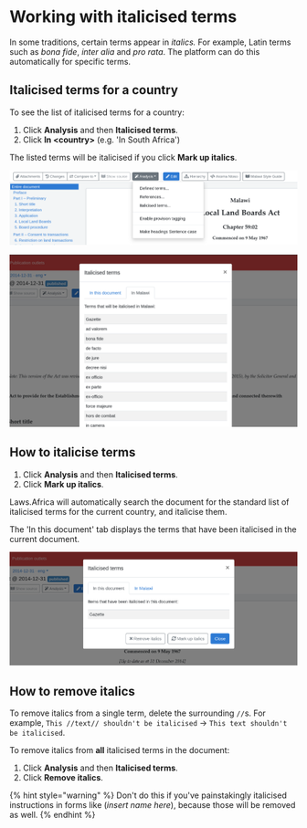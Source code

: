 # Working with italicised terms

In some traditions, certain terms appear in _italics._ For example, Latin terms such as _bona fide_, _inter alia_ and _pro rata_. The platform can do this automatically for specific terms.

## Italicised terms for a country

To see the list of italicised terms for a country:

1. Click **Analysis** and then **Italicised terms**.
2. Click **In \<country>** (e.g. 'In South Africa')

The listed terms will be italicised if you click **Mark up italics**.

![](<../.gitbook/assets/image (191).png>)

![](<../.gitbook/assets/image (195).png>)

## How to italicise terms

1. Click **Analysis** and then **Italicised terms**.
2. Click **Mark up italics**.

Laws.Africa will automatically search the document for the standard list of italicised terms for the current country, and italicise them.

The 'In this document' tab displays the terms that have been italicised in the current document.

![](<../.gitbook/assets/image (193).png>)

## How to remove italics

To remove italics from a single term, delete the surrounding `//`s. For example, `This //text// shouldn't be italicised` → `This text shouldn't be italicised`.&#x20;

To remove italics from **all** italicised terms in the document:

1. Click **Analysis** and then **Italicised terms**.
2. Click **Remove italics**.

{% hint style="warning" %}
Don't do this if you've painstakingly italicised instructions in forms like (_insert name here_), because those will be removed as well.
{% endhint %}
